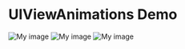 UIViewAnimations Demo
=====================

![My image](http://www.jaist.ac.jp/~s1010205/images/screenAddressBook1.png)
![My image](http://www.jaist.ac.jp/~s1010205/images/screenAddressBook2.png)
![My image](http://www.jaist.ac.jp/~s1010205/images/screenAddressBook3.png)

